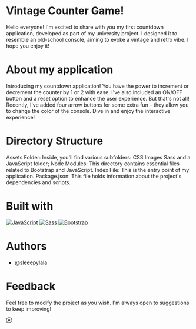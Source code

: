 
# Vintage Counter Game!

Hello everyone! I'm excited to share with you my first countdown application, developed as part of my university project. I designed it to resemble an old-school console, aiming to evoke a vintage and retro vibe. I hope you enjoy it!

# About my application
Introducing my countdown application! You have the power to increment or decrement the counter by 1 or 2 with ease. I've also included an ON/OFF button and a reset option to enhance the user experience. But that's not all! Recently, I've added four arrow buttons for some extra fun – they allow you to change the color of the console. Dive in and enjoy the interactive experience!

# Directory Structure
Assets Folder: Inside, you'll find various subfolders:
CSS
Images
Sass
and a JavaScript folder;
Node Modules: This directory contains essential files related to Bootstrap and JavaScript.
Index File: This is the entry point of my application. 
Package.json: This file holds information about the project's dependencies and scripts.

# Built with
[![JavaScript](https://img.shields.io/badge/JavaScript-yellow?style=for-the-badge&logo=javascript&logoColor=white)](https://www.javascript.com/)
[![Sass](https://img.shields.io/badge/Sass-pink?style=for-the-badge&logo=sass&logoColor=white)](https://sass-lang.com/)
[![Bootstrap](https://img.shields.io/badge/Bootstrap-blueviolet?style=for-the-badge&logo=bootstrap&logoColor=white)](https://getbootstrap.com/)


# Authors

- [@sleeepylala](https://github.com/sleeepylala)




# Feedback

Feel free to modify the project as you wish. I'm always open to suggestions to keep improving!

<svg xmlns="http://www.w3.org/2000/svg" width="16" height="16" fill="currentColor" class="bi bi-chat-heart" viewBox="0 0 16 16">
  <path fill-rule="evenodd" d="M2.965 12.695a1 1 0 0 0-.287-.801C1.618 10.83 1 9.468 1 8c0-3.192 3.004-6 7-6s7 2.808 7 6c0 3.193-3.004 6-7 6a8.06 8.06 0 0 1-2.088-.272 1 1 0 0 0-.711.074c-.387.196-1.24.57-2.634.893a10.97 10.97 0 0 0 .398-2Zm-.8 3.108.02-.004c1.83-.363 2.948-.842 3.468-1.105A9.06 9.06 0 0 0 8 15c4.418 0 8-3.134 8-7s-3.582-7-8-7-8 3.134-8 7c0 1.76.743 3.37 1.97 4.6a10.437 10.437 0 0 1-.524 2.318l-.003.011a10.722 10.722 0 0 1-.244.637c-.079.186.074.394.273.362a21.673 21.673 0 0 0 .693-.125ZM8 5.993c1.664-1.711 5.825 1.283 0 5.132-5.825-3.85-1.664-6.843 0-5.132Z"/>
</svg>

